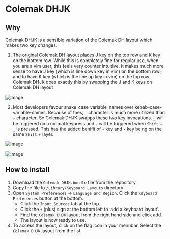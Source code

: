 # Colemak DHJK

##  Why
Colemak DHJK is a sensible variation of the Colemak DH layout which makes two key changes.

1. The original Colemak DH layout places J key on the top row and K key on the bottom row. While this is completely fine for regular use, when you are a vim user, this feels very counter intuitive. It makes much more sense to have J key (which is line down key in vim) on the bottom row; and to have K key (which is the line up key in vim) on the top row. Colemak DHJK does exactly this by swapping the J and K keys on Colemak DH layout

![image](https://github.com/viduranga/ColemakDHJK/assets/8828757/46bab2ad-6cc1-4a10-ab98-4857f0ae827d)

2. Most developers favour snake_case_variable_names over kebab-case-variable-names. Because of thes, `_` character is much more utilized than `-` character. So Colemak DHJK swapps these two key invocations. `_` will be triggered on a normal keypress and `-` will be triggered when `Shift` + `_` is pressed. This has the added benifit of `+` key and `-` key being on the same `Shift` + layer.

![image](https://github.com/viduranga/ColemakDHJK/assets/8828757/4805a362-4691-4be7-a754-1716d1d4c9a5)

![image](https://github.com/viduranga/ColemakDHJK/assets/8828757/90b2668f-dc1f-4e36-abe6-376e8d612f7a)

## How to install

1. Download the `Colemak DHJK.bundle` file from the repository
2. Copy the file to `/Library/Keyboard Layouts` directory
3. Open `System Preferences` -> `Language and Region`. Click the `Keyboard Preferences` button at the bottom.
    - Click the `Input Sources` tab at the top.
    - Click the `+` (plus) sign at the bottom left to ‘add a keyboard layout’.
    - Find the `Colemak DHJK` layout from the right hand side and click add.
    - The layout is now ready to use.
4. To access the layout, click on the flag icon in your menubar. Select the `Colemak DHJK` layout from the list.

